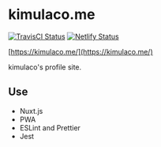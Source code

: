 # kimulaco.me

[![TravisCI Status](https://travis-ci.org/kimulaco/kimulaco.me.svg?branch=master)](https://travis-ci.org/kimulaco/kimulaco.me)
[![Netlify Status](https://api.netlify.com/api/v1/badges/fc9cf7a6-56f4-43c9-90cc-5909447a1b56/deploy-status)](https://app.netlify.com/sites/kimulaco-me/deploys)

[https://kimulaco.me/](https://kimulaco.me/)

kimulaco's profile site.

## Use

- Nuxt.js
- PWA
- ESLint and Prettier
- Jest
